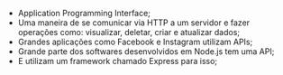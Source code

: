 * Application Programming Interface;
* Uma maneira de se comunicar via HTTP a um servidor e fazer operações como: visualizar, deletar, criar e atualizar dados;
* Grandes aplicações como Facebook e Instagram utilizam APIs;
* Grande parte dos softwares desenvolvidos em Node.js tem uma API;
* E utilizam um framework chamado Express para isso;